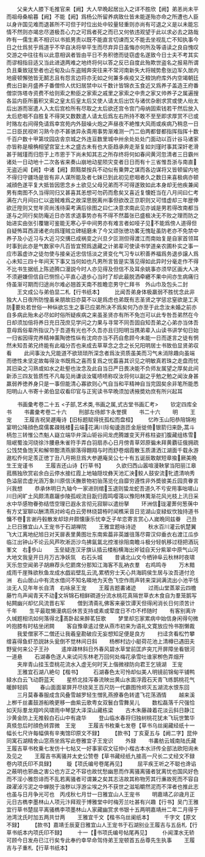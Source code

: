 <!-- { "loadSidebar": true } -->
　　父亲大人膝下毛推官来【阙】大人早晩起居出入之详不胜欣【阙】弟恙尚未平而祖母桑榆暮【阙】不能【阙】爲杨公所留养病致仕皆未能遂殆亦命之所遭也人臣以身许国见难而退甚所不可但于时位出处中较量轻重则亦尚有可退之义是以未能忘情不然则亦竭忠尽道极吾心力之可爲者死之而已又何依违观望于此以求必去之路哉昨有一儒生素不相识以书抵男责以既不能直言切谏而又不能去坐视乱亡不知执事今日之仕爲贫乎爲道乎不早自决将举平生而尽弃异日虽悔亦何所及等语读之良自愧叹交游之中往往有以此意相讽者皆由平日不务积徳而徒窃虚名遂致今日士夫不考其实而谬相指目适又当此进退两难之地终将何以答之反已自度此殆欺世盗名之报易所谓负且乗致冦至者也近甸及山东盗贼奔突往来不常河南新失大将贼势愈张边军久居内地疲顿懈弛皆无鬭志且有怨言边将亦无如之何兼多疾疫又乏粮饷府库外内空竭朝廷费出日新月盛养子番僧伶人优妇居禁中以千数计皆锦衣玉食近又爲养子盖造王府番僧崇饰塔寺资费不给则索之勲臣之家索之戚里之家索之中贵之家又帅养子之属遍搜各监内臣所蓄积又索之皇太后皇太后又使人请太后出饮与诸优杂剧求赏或使人绐太后出游而宻遣人入太后宫检所有尽取之太后欲还宫令宫门毋纳固索钱若干然后放入太后悲咽不自胜复不得哭又数数遣人请太后爲左右所持不敢不至至即求厚赏不已或时赂左右间得免请爲幸宫苑内外鼓噪火炮之声昼夜不絶惟大风雨或疾病乃稍息一日二日臣民视听习熟今亦不甚骇异永斋用事势渐难测一门二伯两都督都指挥指挥十数千百户数十甲第坟园店舎京城之外连亘数里城中卅余处处处门面动以百计谷马诸家亦皆称是榱桷相望宫室土木之盛古未有也大臣趋承奔走渐复如刘瑾时事其深奸老滑甚于贼瑾而归怨于上市恩于下尚未知其志之所存终将何如春间黄河忽清者三日霸州诸处一日动地十二次各省来奏山崩地动星陨灾变者日日而有十三省惟吾浙与南直无盗近闻【阙】中诸【阙】颇黠桀按兵不动似有乗弊之谋而各边谋将又皆顿留内地不得归守疆场是皆有非人谋所能及者七妺已到此初见悲咽者久之数日来喜极病亦顿减顔色遂平复大抵皆因思念乡土欲见父母兄弟而不可得遂致如此本身却无他疾兼闻男有南图不久当得同归又甚喜其恙想可勿药而愈矣又喜近复懐姙当在八月间曰仁考满在六月间曰仁以盗贼难爲之故深思脱离州事但欲改正京职则又可惜虚却三年歴俸欲迁陞则又觉年资尚浅待渠考满后徐图之曰仁决意求南此见亦诚是男若得改南都当遂与之同行矣防庵近日亦苦求退事势亦有不得不然葢张已盛极决无不败之理而防之始进实由张引覆辙可鉴能无寒心乎中间男亦有难言者如哑子见不能爲傍人道得但自疑怖耳西涯诸老向爲瑾贼立碑槌磨未了今又颂张徳功畧无愧耻虽防老亦不免禁中养子及小近习与大近习交搆已成祸变之兴旦夕叵测但得渡江而南始复是自家首领耳时事到此亦是气数家中凡百皆宜预爲退藏之计弟辈可使读书学道亲农圃朴实之事一应市嚣虚诈之徒勿使与接亲近忠信恬淡之贤变化气习专以积善养福爲务退歩譲人爲心未知三四十年间天下事又当何如也凡男所言皆是实落见得如此异时分毫走作不得不比书生据纸上陈迹腾口漫説今时人亦见得及但信不及耳余姚事亦须早区画大人决不须避嫌但信自已恻怛心平直心退歩心当时了却此最脱洒牵纒不果中间亦生病痛归侍虽渐可期而归途尚尔难必翘首天南不胜瞻恋男守仁拜书　外山巾及包头二封
　　王文成公与弟伯显二札【行书纸本】
　　比闻吾弟身体极羸弱不胜忧念此非独大人日夜所防惶虽亲朋故旧亦莫不以是爲虑也弟既有志圣贤之学惩忿窒欲是工夫防要处若世俗一种纵欲忘生之事已应弟所决不爲矣何乃亦至于此念汝未婚之前亦自多病此殆未必尽如时俗所疑疾病之来虽圣贤亦有所不免岂可以此专咎吾弟然在今日却须加倍将养日充日茂庶见学问之力果与寻常不同吾固自知吾弟之心弟亦当体吾意母爲俗辈所指议乃于吾道有光也不久吾亦且归阳明当携弟辈入山读书讲学旬日始一归省因得完养精神薰陶徳性纵有沈疴亦当不药自愈顾今未能一日而遂言之徒有惘然未知吾弟兄终能有此福分否也来成去草草念之念之长兄阳明居士书致伯显贤弟収看
　　此间事汝九兄能道不欲琐琐所深念者爲汝资质虽美而习气未消除趣向虽端而徳性未坚定故每得汝书既爲之喜而复爲之忧葢喜其识见之明敏真若珠之走盘而忧其旧染之习熟或如水之赴壑也汝念及此自当日严日畏决能不负师友属望之厚矣此间新添三四友皆质性不凡每见尚谦谈汝辄啧啧称叹汝将何以副之乎勉之勉之闻汝身甚羸弱养徳养身只是一事但能清心寡欲则心气自当和平精神自当完固矣余非笔所能悉阳明山人书寄十弟伯显収看印官与正宪读书早晩须加诱掖奬劝庶有所兴起耳




　　书画彚考卷二十五
<子部,艺术类,书画之属,式古堂书画汇考>
　　钦定四库全书
　　书畵彚考卷二十六
　　刑部左侍郎卞永誉撰
　　书二十六
　　明
　　王　宠
　　王履吉祝吴遯庵诗【旧标题赋得抚孤松而盘桓】
　　忆昨玉山阳恭陪锦袍宴明公降顔色腐儒畧疎贱楼云端花满川际甸逶迤匝金巵徙倚银箭归来卧蒿斗柄忽三转惟公杰魁人嶷立端华弁深山钜谷间龙虎腾雄变天开栋柱姿扪腹藏组练雪阻岷蜀浊河绕徐汴腰悬朱雀符手弄白羽扇赤心日月傍青草郊原徧未拜黄覇征俄拥疏公饯焚鱼饱天和解带酣清燕廓落得翺翔与时而舒卷烟霞散玉质潇洒江湖面千载永游遨松乔何足羡正徳丁丑八月朔旦爲大参遯庵吴公七十有五诞辰敢献短章揄厥美晩生王宠谨书
　　王履吉还山诗【行草书】
　　久欲归西山嚣喧漫鞅掌当阳丽江皋菰鴈独欣赏岩余白云停水接红霞上地轴隠坟彝天池汇泱鲛人鼓安流牝遗清响秀色溢层峦虚光涵万象川原信沃膴景物初骀荡览化自靡穷遵性非外奬彼美丘园贲眷言兴我想
　　恭承休明日九轴今一家进则绾玉退则蛰龙蛇吾道久不亏安用事咄嗟山川日闲旷土风颇清嘉躧歩陵孤岘流目翫归霞鸣嘤蔼以豫阳林荑渐花风光枝上汛日采水中华感物眷弥结悟空理已遐永言彻元寂聊以遣纷拏
　　环洲信珑灌莾何葱蒨中有方丈室聊以酬清燕对岭屯白云旁林绕碧栫时闻樵采音日览湖山变緑蚁忺独持道书慵不卷言谢丹毂散发却琼弁颇懐康乐忧幸乏子牟恋寄言赏心人嵗晩同兹眷　己丑上巳日雅宜山人王宠书于石湖禅院
　　王雅宜题咏诗迹
　　秋水百川灌云帆楚翼飞大江离地纪旭日对天扉表里黄图壮东南紫葢非英雄徂落尽霄汉仰垂衣右渡江瓜歩临江出钟山不论云风芦吹淅沥沙鸟拂氤氲北控淮徐阻南瞻斗极分轻帆移过穏把酒玩峯文　右歩山
　　玉垒疑连汉牙旗认插云楼船横海出斧钺自天分紫翠中原气山河大地文我皇开日月万古净妖氛　右石头城
　　昔诵北山文今栖钟阜云秋林时夜啸天乐忽空闻弟子胡麻荐头佗罽席分那知江海客不乱衲衣羣　右鸡鸣寺
　　万木黯成雨千崖殊欲秋鱼龙成水戯岩壁乱云流累栖穷士天心共海鸥侯生居与汝吾道付沧洲　右山居山中有流水借问不知名暎地为天色飞空作雨声转来深涧满流出小池平恬淡无人见年年长自清　右咏泉王宠
　　王履吉题畵诸迹
　　过雨山堂蒸翠云四檐藤竹鸟声闻青天不动文坼锦石相鲜磵道分流水桃花真隔世草衣木食自为羣笼鹅写帖闗幽兴却忆风流晋右军
　　僧到清斋礼佛客来豪饮谭天但得闲消长日何须苦计千年
　　生平最耽懒漫病后休苦支持或素或荤度日不巾不栉随时
　　有客别离许久缄题相讯如何落得北髙卧起来醉茗狂歌
　　梦里却忘家累病中始信身闲得句微吟抱膝有时枯坐闭闗
　　客自豫章逺过使从燕市初来为语礼文寛放应怜书劄懒裁
　　我爱僧家不二僧还让我羲皇勘破应无妄想知足便是良方
　　扫迳贪看松竹攀缯喜得鱼虾恐説牀头瓮倒不觉林间日斜
　　杨栁村边小艇荷花池上清樽已遇田夫野叟何来公子王孙
　　逺岸疎林斜日外春风碧水草堂前匡庐突兀开屏障坐看银河一道悬
　　石湖春色逐人来试问东林老万回何处梅花承雪吐谁家栁色弄烟开
　　夹岸青山挂玉壶桃花流水入虚无何时天上偕微禄防向君王乞镜湖　王宠
　　王雅宜石湖八絶句【楷书】
　　石湖春色太可怜却似美人明镜前锦甸平铺鸭緑水白云飞动蔚蓝天
　　星桥北挂泻春流映出黄山水面浮霞石天青飞练鹊桃花气暖醉轻鸥
　　春山面面翠屏开尽绕吴王百尺防一代霸图怜烬灭五湖流水恨东回
　　三月莫春春服成含风叠雪越罗轻生憎乳燕撩春色转遣飞花荡酒情
　　越来溪上栁千丝畵鼓游船晩更移一曲紫云歌粤女双鬟白雪舞吴儿
　　数松磊落千尺强恰如天际羣龙翔吟风啸雨中琴瑟大泽深山藏栋梁
　　古木朱藤疎着花淡云斜日静江沙黄金防上无推毂白石山中有歳华
　　登山临水春将归独树桃花犹未飞玩世繁华真倐忽后时顔色转霏微　王宠
　　王履吉书枚乗七发卷【草书乌丝阑藏经纸十一幅长七尺许每幅俱有辛夷馆印原文不録】
　　【款书】丁亥夏五与【阙二字】昆仲同寓石湖精舍山窓燕坐爲写此卷雅宜子王宠识
　　外録
　　书畵舫云城南陆氏藏王履吉草书枚乗七发仿十七帖又一好事家収文征仲小楷古本水浒传全部法欧阳询未及见之
　　王履吉书离骚并太史公赞卷【草书藏经纸九接高一尺长二丈经文不録卷内项氏印不具録】
　　璇【项氏编号卷尾再见】
　　屈平疾王听之不聪也谗谄之蔽明也邪曲之害公也方正之不容也故忧愁幽思而作离骚离骚者犹离忧也国风好色而不淫小雅怨诽而不乱若离骚者可谓兼之矣其志洁故其称物芳其行亷故死而不容自疎濯淖污泥之中蝉脱于浊秽以浮游尘埃之外不获世之滋垢皭然泥而不滓者也推此志也虽与日月争光可也　丙戌秋七月廿一日雅宜山人王宠书
　　明嘉靖乙卯歳月正元日古檇李墨林山人项元汴拜观于博雅堂中时梅芳兰吐甚有兴趣【行书】吴门王雅宜行草书楚屈平离骚檇李项墨林山人家藏幽赏求书银十五两明嘉靖卅二年二月得于池湾沈氏时加五两共廿两
　　王雅宜千文【楷书乌丝阑纸本】
　　千字文【原文不録】
　　【款书】嘉靖壬辰夏日雅宜山人王宠书于石湖别业王履吉与五岳札【行草书纸本内项氏印不録】
　　十一【书项氏编号帖尾再见】
　　仆闻溧水无轿可顾今日发舟已江行矣专此奉约幸早命驾侍弟王宠顿首五岳尊先生执事
　　王履吉与子重札【行草书纸本】
